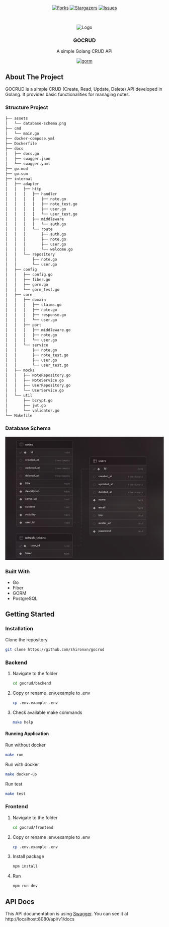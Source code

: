 <a name="readme-top"></a>

<!-- PROJECT SHIELDS -->

<div align="center">

[![Forks][forks-shield]][forks-url]
[![Stargazers][stars-shield]][stars-url]
[![Issues][issues-shield]][issues-url]

<!-- PROJECT LOGO -->

<br />

![Logo](https://media1.tenor.com/m/aeXj7WEQzTMAAAAd/chainsaw-chainsaw-man.gif)

  <h3 align="center">GOCRUD</h3>

  <p align="center">
    A simple Golang CRUD API
  </p>

[<img src="https://forthebadge.com/images/badges/built-with-love.svg" href="https://gorm.io" alt="gorm" width="30%">][built-with-heart-url]

</div>

<!-- ABOUT THE PROJECT -->

## About The Project

GOCRUD is a simple CRUD (Create, Read, Update, Delete) API developed in Golang. It provides basic functionalities for managing notes.

### Structure Project

```
├── assets
│   └── database-schema.png
├── cmd
│   └── main.go
├── docker-compose.yml
├── Dockerfile
├── docs
│   ├── docs.go
│   ├── swagger.json
│   └── swagger.yaml
├── go.mod
├── go.sum
├── internal
│   ├── adapter
│   │   ├── http
│   │   │   ├── handler
│   │   │   │   ├── note.go
│   │   │   │   ├── note_test.go
│   │   │   │   ├── user.go
│   │   │   │   └── user_test.go
│   │   │   ├── middleware
│   │   │   │   └── auth.go
│   │   │   └── route
│   │   │       ├── auth.go
│   │   │       ├── note.go
│   │   │       ├── user.go
│   │   │       └── welcome.go
│   │   └── repository
│   │       ├── note.go
│   │       └── user.go
│   ├── config
│   │   ├── config.go
│   │   ├── fiber.go
│   │   ├── gorm.go
│   │   └── gorm_test.go
│   ├── core
│   │   ├── domain
│   │   │   ├── claims.go
│   │   │   ├── note.go
│   │   │   ├── response.go
│   │   │   └── user.go
│   │   ├── port
│   │   │   ├── middleware.go
│   │   │   ├── note.go
│   │   │   └── user.go
│   │   └── service
│   │       ├── note.go
│   │       ├── note_test.go
│   │       ├── user.go
│   │       └── user_test.go
│   ├── mocks
│   │   ├── NoteRepository.go
│   │   ├── NoteService.go
│   │   ├── UserRepository.go
│   │   └── UserService.go
│   └── util
│       ├── bcrypt.go
│       ├── jwt.go
│       └── validator.go
└── Makefile
```

### Database Schema

![database-schema][database-schema]

### Built With

- Go
- Fiber
- GORM
- PostgreSQL

<!-- GETTING STARTED -->

## Getting Started

### Installation

Clone the repository

```bash
git clone https://github.com/shironxn/gocrud
```

### Backend

1. Navigate to the folder

   ```bash
   cd gocrud/backend
   ```

2. Copy or rename .env.example to .env

   ```bash
   cp .env.example .env
   ```

3. Check available make commands

   ```bash
   make help
   ```

#### Running Application

Run without docker

```bash
make run
```

Run with docker

```bash
make docker-up
```

Run test

```bash
make test
```

### Frontend

1. Navigate to the folder

    ```bash
    cd gocrud/frontend
    ```

2. Copy or rename .env.example to .env

    ```bash
    cp .env.example .env
    ```

3. Install package

    ```bash
    npm install
    ```    

4. Run
    ```bash
    npm run dev
    ```

<!-- API Docs -->

## API Docs

This API documentation is using [Swagger](https://swagger.io).
You can see it at http://localhost:8080/api/v1/docs

<!-- MARKDOWN LINKS & IMAGES -->

[built-with-heart-url]: https://github.com/shironxn
[contributors-shield]: https://img.shields.io/github/contributors/shironxn/gocrud.svg?style=for-the-badge
[contributors-url]: https://github.com/shironxn/blanknotes/graphs/contributors
[forks-shield]: https://img.shields.io/github/forks/shironxn/gocrud.svg?style=for-the-badge
[forks-url]: https://github.com/shironxn/blanknotes/network/members
[stars-shield]: https://img.shields.io/github/stars/shironxn/gocrud.svg?style=for-the-badge
[stars-url]: https://github.com/shironxn/blanknotes/stargazers
[issues-shield]: https://img.shields.io/github/issues/shironxn/gocrud.svg?style=for-the-badge
[issues-url]: https://github.com/shironxn/blanknotes/issues
[database-schema]: ./assets/database-schema.png
[golang-shield]: https://img.shields.io/badge/Go-00ADD8?style=for-the-badge&logo=go&logoColor=white
[golang-url]: https://go.dev
[fiber-url]: https://gofiber.io
[gorm-url]: https://gorm.io
[mysql-shield]: https://img.shields.io/badge/mysql-4479A1.svg?style=for-the-badge&logo=mysql&logoColor=white
[mysql-url]: https://www.mysql.com
